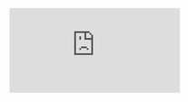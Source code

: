 ![Board schematic](https://github.com/lazicsrecko/arduino_projects/led_operations/alternate_led_blink/alternate_LED_blink.pdf)
